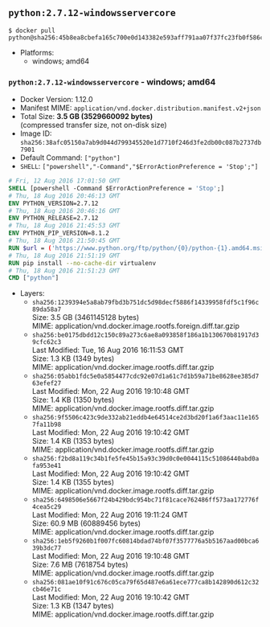 ## `python:2.7.12-windowsservercore`

```console
$ docker pull python@sha256:45b8ea8cbefa165c700e0d143382e593aff791aa07f37fc23fb0f586cbcc4745
```

-	Platforms:
	-	windows; amd64

### `python:2.7.12-windowsservercore` - windows; amd64

-	Docker Version: 1.12.0
-	Manifest MIME: `application/vnd.docker.distribution.manifest.v2+json`
-	Total Size: **3.5 GB (3529660092 bytes)**  
	(compressed transfer size, not on-disk size)
-	Image ID: `sha256:38afc05150a7ab9d044d799345520e1d7710f246d3fe2db00c087b2737db7901`
-	Default Command: `["python"]`
-	`SHELL`: `["powershell","-Command","$ErrorActionPreference = 'Stop';"]`

```dockerfile
# Fri, 12 Aug 2016 17:01:50 GMT
SHELL [powershell -Command $ErrorActionPreference = 'Stop';]
# Thu, 18 Aug 2016 20:46:13 GMT
ENV PYTHON_VERSION=2.7.12
# Thu, 18 Aug 2016 20:46:16 GMT
ENV PYTHON_RELEASE=2.7.12
# Thu, 18 Aug 2016 21:45:53 GMT
ENV PYTHON_PIP_VERSION=8.1.2
# Thu, 18 Aug 2016 21:50:45 GMT
RUN $url = ('https://www.python.org/ftp/python/{0}/python-{1}.amd64.msi' -f $env:PYTHON_RELEASE, $env:PYTHON_VERSION); 	Write-Host ('Downloading {0} ...' -f $url); 	(New-Object System.Net.WebClient).DownloadFile($url, 'python.msi'); 		Write-Host 'Installing ...'; 	Start-Process msiexec -Wait 		-ArgumentList @( 			'/i', 			'python.msi', 			'/quiet', 			'/qn', 			'TARGETDIR=C:\Python', 			'ALLUSERS=1', 			'ADDLOCAL=DefaultFeature,Extensions,TclTk,Tools,PrependPath' 		); 		$env:PATH = [Environment]::GetEnvironmentVariable('PATH', [EnvironmentVariableTarget]::Machine); 		Write-Host 'Verifying install ...'; 	Write-Host '  python --version'; python --version; 		Write-Host 'Removing ...'; 	Remove-Item python.msi -Force; 		$pipInstall = ('pip=={0}' -f $env:PYTHON_PIP_VERSION); 	Write-Host ('Installing {0} ...' -f $pipInstall); 	(New-Object System.Net.WebClient).DownloadFile('https://bootstrap.pypa.io/get-pip.py', 'get-pip.py'); 	python get-pip.py $pipInstall; 	Remove-Item get-pip.py -Force; 		Write-Host 'Verifying pip install ...'; 	pip --version; 		Write-Host 'Complete.';
# Thu, 18 Aug 2016 21:51:19 GMT
RUN pip install --no-cache-dir virtualenv
# Thu, 18 Aug 2016 21:51:23 GMT
CMD ["python"]
```

-	Layers:
	-	`sha256:1239394e5a8ab79fbd3b751dc5d98decf5886f14339958fdf5c1f96c89da58a7`  
		Size: 3.5 GB (3461145128 bytes)  
		MIME: application/vnd.docker.image.rootfs.foreign.diff.tar.gzip
	-	`sha256:be0175dbdd12c150c89a273c6ae8a093858f186a1b130670b81917d39cfc62c3`  
		Last Modified: Tue, 16 Aug 2016 16:11:53 GMT  
		Size: 1.3 KB (1349 bytes)  
		MIME: application/vnd.docker.image.rootfs.diff.tar.gzip
	-	`sha256:05abb1fdc5e0a5854477cdc92e07d1a61c7d1b59a71be8628ee385d763efef27`  
		Last Modified: Mon, 22 Aug 2016 19:10:48 GMT  
		Size: 1.4 KB (1350 bytes)  
		MIME: application/vnd.docker.image.rootfs.diff.tar.gzip
	-	`sha256:9f5506c423c9de332ab21eddb4e64514ce2d3bd20f1a6f3aac11e1657fa11b98`  
		Last Modified: Mon, 22 Aug 2016 19:10:42 GMT  
		Size: 1.4 KB (1353 bytes)  
		MIME: application/vnd.docker.image.rootfs.diff.tar.gzip
	-	`sha256:f2bd8a119c34b1fe5fe45b15a93c39d0c0e0044115c51086440abd0afa953e41`  
		Last Modified: Mon, 22 Aug 2016 19:10:42 GMT  
		Size: 1.4 KB (1355 bytes)  
		MIME: application/vnd.docker.image.rootfs.diff.tar.gzip
	-	`sha256:6498506e5667f24b429bdc954bc71f81cace762486ff573aa172776f4cea5c29`  
		Last Modified: Mon, 22 Aug 2016 19:11:24 GMT  
		Size: 60.9 MB (60889456 bytes)  
		MIME: application/vnd.docker.image.rootfs.diff.tar.gzip
	-	`sha256:1eb5f9260b1f007fc60814bdad74bf07f3577776a5b5167aad00bca639b3dc77`  
		Last Modified: Mon, 22 Aug 2016 19:10:48 GMT  
		Size: 7.6 MB (7618754 bytes)  
		MIME: application/vnd.docker.image.rootfs.diff.tar.gzip
	-	`sha256:081ae10f91c676c05ca79f65d487e6a61ece777ca8b142890d612c32cb46e71c`  
		Last Modified: Mon, 22 Aug 2016 19:10:42 GMT  
		Size: 1.3 KB (1347 bytes)  
		MIME: application/vnd.docker.image.rootfs.diff.tar.gzip
